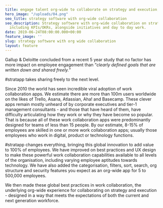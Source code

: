 ```yaml
---
title: engage talent org-wide to collaborate on strategy and execution, in real time
hero_image: "/uploads/04.png"
seo_title: strategy software with org-wide collaboration
seo_description: Strategy software with org-wide collaboration on strategy execution,
  including KPIs/OKRs, alongside initiatives and day to day work.
date: 2019-06-24T08:00:00.000+00:00
feature_image: ''
slug: strategy software with org wide collaboration
layout: feature
---
```

Gallup & Deloitte concluded from a recent 5 year study that no factor has more impact on employee engagement than “_clearly defined goals that are written down and shared freely._”

\#stratapp takes sharing freely to the next level.

Since 2010 the world has seen incredible viral adoption of work collaboration apps. We estimate there are more than 100m users worldwide on the likes of Trello, Asana, Atlassian, Aha! and Basecamp. These clever apps remain mostly unheard of by corporate executives and tier-1 management consultants - and those that have heard of them, have difficulty articulating how they work or why they have become so popular. That is because all of these work collaboration apps were predominantly designed for teams of less than 15 people. By our estimate, 8-15% of employees are skilled in one or more work collaboration apps; usually those employees who work in digital, product or technology functions.

\#stratapp changes everything, bringing this global innovation to add value to 100% of employees. We have improved on best practices and UX design to make these powerful work collaboration capabilities available to all levels of the organisation, including varying employee aptitudes towards technology. We have also added the categorisation, filters, sort, search, org structure and security features you expect as an org-wide app for 5 to 500,000 employees.

We then made these global best practices in work collaboration, the underlying org-wide experience for collaborating on strategy and execution - designed in a way that meets the expectations of both the current and next generation workforce.